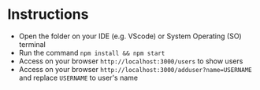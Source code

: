 # Instructions

- Open the folder on your IDE (e.g. VScode) or System Operating (SO) terminal
- Run the command `npm install && npm start`
- Access on your browser `http://localhost:3000/users` to show users
- Access on your browser `http://localhost:3000/adduser?name=USERNAME` and replace `USERNAME` to user's name
